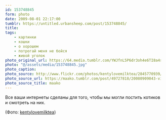 ```yaml
---
id: 153748845
form: photo
date: 2009-08-01 22:17:00
tumblr: https://untitled.urbansheep.com/post/153748845/
title:
tags:
    - картинки
    - кошки
    - о хорошем
    - потрогай меня не бойся
    - живой уголок
photo_original_url: https://64.media.tumblr.com/YWJfnL5P6dr3oh4e6TI8a4sG_500.jpg
photo: "@/assets/media/153748845.jpg"
photo_caption:
photo_source: http://www.flickr.com/photos/kentylovemilktea/2845770939/
photo_source_url: https://maako.tumblr.com/post/49727818/20080909043-via-kenty
photo_source_title: maako
---
```


<p>Все ваши интернеты сделаны для того, чтобы мы могли постить котиков и смотреть на них.</p>

<p>(Фото: <a href="http://www.flickr.com/photos/kentylovemilktea/2845770939/">kentylovemilktea</a>)</p>
